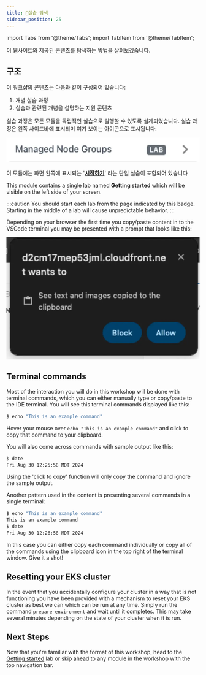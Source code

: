 ```yaml
---
title: 실습 탐색
sidebar_position: 25
---
```


import Tabs from '@theme/Tabs';
import TabItem from '@theme/TabItem';

이 웹사이트와 제공된 콘텐츠를 탐색하는 방법을 살펴보겠습니다.

## 구조

이 워크샵의 콘텐츠는 다음과 같이 구성되어 있습니다:

1. 개별 실습 과정
2. 실습과 관련된 개념을 설명하는 지원 콘텐츠

실습 과정은 모든 모듈을 독립적인 실습으로 실행할 수 있도록 설계되었습니다. 실습 과정은 왼쪽 사이드바에 표시되며 여기 보이는 아이콘으로 표시됩니다:

![Lab icon example](./assets/lab-icon.webp)

이 모듈에는 화면 왼쪽에 표시되는 '[**시작하기**](/o/ihOxGoj6RUixHGUrQEbm/s/DOGGWuHTz1iyK4Etj3es/~/changes/11/undefined/index-1)' 라는 단일 실습이 포함되어 있습니다

This module contains a single lab named **Getting started** which will be visible on the left side of your screen.

:::caution
You should start each lab from the page indicated by this badge. Starting in the middle of a lab will cause unpredictable behavior.
:::

Depending on your browser the first time you copy/paste content in to the VSCode terminal you may be presented with a prompt that looks like this:

![VSCode copy/paste](./assets/vscode-copy-paste.webp)

## Terminal commands

Most of the interaction you will do in this workshop will be done with terminal commands, which you can either manually type or copy/paste to the IDE terminal. You will see this terminal commands displayed like this:

```bash test=false
$ echo "This is an example command"
```

Hover your mouse over `echo "This is an example command"` and click to copy that command to your clipboard.

You will also come across commands with sample output like this:

```bash test=false
$ date
Fri Aug 30 12:25:58 MDT 2024
```

Using the 'click to copy' function will only copy the command and ignore the sample output.

Another pattern used in the content is presenting several commands in a single terminal:

```bash test=false
$ echo "This is an example command"
This is an example command
$ date
Fri Aug 30 12:26:58 MDT 2024
```

In this case you can either copy each command individually or copy all of the commands using the clipboard icon in the top right of the terminal window. Give it a shot!

## Resetting your EKS cluster

In the event that you accidentally configure your cluster in a way that is not functioning you have been provided with a mechanism to reset your EKS cluster as best we can which can be run at any time. Simply run the command `prepare-environment` and wait until it completes. This may take several minutes depending on the state of your cluster when it is run.

## Next Steps

Now that you're familiar with the format of this workshop, head to the [Getting started](/docs/introduction/getting-started) lab or skip ahead to any module in the workshop with the top navigation bar.